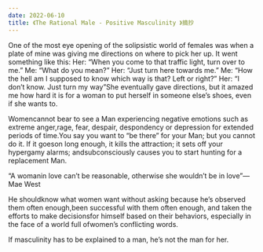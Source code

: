 ```yaml
---
date: 2022-06-10
title: 《The Rational Male - Positive Masculinity 》摘抄
---
```


 

One of the most eye opening of the solipsistic world of females was when a plate of mine was giving me directions on where to pick her up. It went something like this: Her: “When you come to that traffic light, turn over to me.” Me: “What do you mean?” Her: “Just turn here towards me.” Me: “How the hell am I supposed to know which way is that? Left or right?” Her: “I don’t know. Just turn my way”She eventually gave directions, but it amazed me how hard it is for a woman to put herself in someone else’s shoes, even if she wants to.

 

 

Womencannot bear to see a Man experiencing negative emotions such as extreme anger,rage, fear, despair, despondency or depression for extended periods of time.You say you want to “be there” for your Man; but you cannot do it. If it goeson long enough, it kills the attraction; it sets off your hypergamy alarms; andsubconsciously causes you to start hunting for a replacement Man.

 

 

“A womanin love can’t be reasonable, otherwise she wouldn’t be in love”— Mae West

 

He shouldknow what women want without asking because he’s observed them often enough,been successful with them often enough, and taken the efforts to make decisionsfor himself based on their behaviors, especially in the face of a world full ofwomen’s conflicting words.

 

 

If masculinity has to be explained to a man, he’s not the man for her.

 

 

















